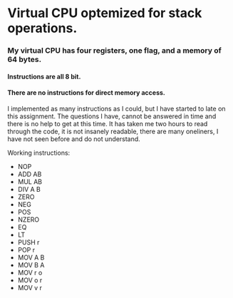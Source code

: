 # Virtual CPU optemized for stack operations.

### My virtual CPU has four registers, one flag, and a memory of 64 bytes. 
#### Instructions are all 8 bit. 
#### There are no instructions for direct memory access.

I implemented as many instructions as I could, but I have started to late on this assignment. 
The questions I have, cannot be answered in time and there is no help to get at this time.
It has taken me two hours to read through the code, it is not insanely readable, there are many oneliners, I have not seen before and do not understand. 

Working instructions:

* NOP
* ADD AB
* MUL AB
* DIV A B
* ZERO
* NEG
* POS
* NZERO
* EQ
* LT
* PUSH r 
* POP r
* MOV A B
* MOV B A
* MOV r o 
* MOV o r 
* MOV v r
